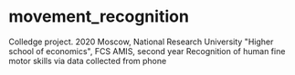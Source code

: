 # movement_recognition
Colledge project.
2020
Moscow, National Research University "Higher school of economics", FCS AMIS, second year
Recognition of human fine motor skills via data collected from phone
